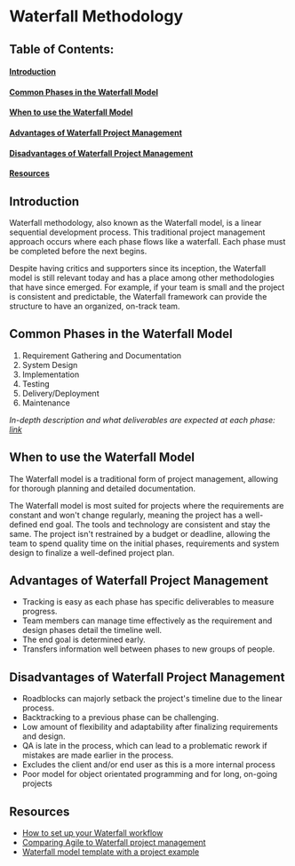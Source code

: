 # Waterfall Methodology

## Table of Contents:
#### [Introduction](#introduction-1)
#### [Common Phases in the Waterfall Model](#common-phases-in-the-waterfall-model-1)
#### [When to use the Waterfall Model](#when-to-use-the-waterfall-model-1)
#### [Advantages of Waterfall Project Management](#advantages-of-waterfall-project-management-1)
#### [Disadvantages of Waterfall Project Management](#disadvantages-of-waterfall-project-management-1)
#### [Resources](#resources-1)

## Introduction 
Waterfall methodology, also known as the Waterfall model, is a linear sequential development process. This traditional project management approach occurs where each phase flows like a waterfall. Each phase must be completed before the next begins.

Despite having critics and supporters since its inception, the Waterfall model is still relevant today and has a place among other methodologies that have since emerged. For example, if your team is small and the project is consistent and predictable, the Waterfall framework can provide the structure to have an organized, on-track team.

## Common Phases in the Waterfall Model 
1. Requirement Gathering and Documentation
2. System Design
3. Implementation
4. Testing
5. Delivery/Deployment
6. Maintenance

*In-depth description and what deliverables are expected at each phase: [link](https://www.softwaretestinghelp.com/what-is-sdlc-waterfall-model/)*

## When to use the Waterfall Model
The Waterfall model is a traditional form of project management, allowing for thorough planning and detailed documentation.

The Waterfall model is most suited for projects where the requirements are constant and won't change regularly, meaning the project has a well-defined end goal. The tools and technology are consistent and stay the same. The project isn't restrained by a budget or deadline, allowing the team to spend quality time on the initial phases, requirements and system design to finalize a well-defined project plan. 

## Advantages of Waterfall Project Management 
- Tracking is easy as each phase has specific deliverables to measure progress.
- Team members can manage time effectively as the requirement and design phases detail the timeline well.
- The end goal is determined early.
- Transfers information well between phases to new groups of people. 

## Disadvantages of Waterfall Project Management 
- Roadblocks can majorly setback the project's timeline due to the linear process.
- Backtracking to a previous phase can be challenging. 
- Low amount of flexibility and adaptability after finalizing requirements and design. 
- QA is late in the process, which can lead to a problematic rework if mistakes are made earlier in the process. 
- Excludes the client and/or end user as this is a more internal process 
- Poor model for object orientated programming and for long, on-going projects 

## Resources
- [How to set up your Waterfall workflow](https://www.wrike.com/blog/set-up-your-waterfall-workflow/)
- [Comparing Agile to Waterfall project management](https://www.atlassian.com/agile/project-management/project-management-intro)
- [Waterfall model template with a project example](https://www.teamgantt.com/waterfall-model-template)